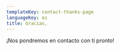 ```yaml
---
templateKey: contact-thanks-page
languageKey: es
title: Gracias,
---
```

¡Nos pondremos en contacto con ti pronto!